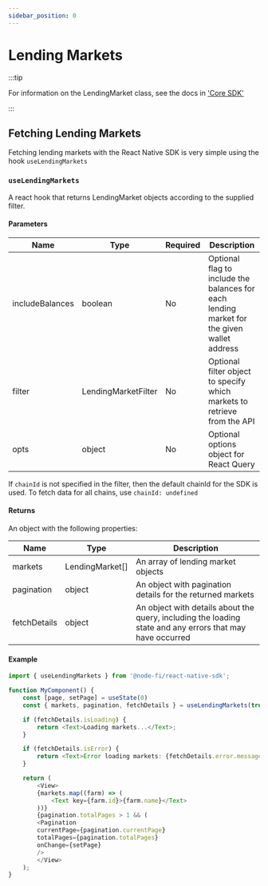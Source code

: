 ```yaml
---
sidebar_position: 0
---
```


# Lending Markets

:::tip

For information on the LendingMarket class, see the docs in ['Core SDK'](../../core-sdk/defi-positions/lending-markets.md "mention")

:::

## Fetching Lending Markets

Fetching lending markets with the React Native SDK is very simple using the hook `useLendingMarkets`

### `useLendingMarkets`

A react hook that returns LendingMarket objects according to the supplied filter.

#### Parameters

| Name            | Type                | Required | Description                                                                                |
| --------------- | ------------------- | -------- | ------------------------------------------------------------------------------------------ |
| includeBalances | boolean             | No       | Optional flag to include the balances for each lending market for the given wallet address |
| filter          | LendingMarketFilter | No       | Optional filter object to specify which markets to retrieve from the API                   |
| opts            | object              | No       | Optional options object for React Query                                                    |

If `chainId` is not specified in the filter, then the default chainId for the SDK is used. To fetch data for all chains, use `chainId: undefined`

#### Returns

An object with the following properties:

| Name         | Type            | Description                                                                                               |
| ------------ | --------------- | --------------------------------------------------------------------------------------------------------- |
| markets      | LendingMarket[] | An array of lending market objects                                                                        |
| pagination   | object          | An object with pagination details for the returned markets                                                |
| fetchDetails | object          | An object with details about the query, including the loading state and any errors that may have occurred |

#### Example

```ts
import { useLendingMarkets } from '@node-fi/react-native-sdk';

function MyComponent() {
    const [page, setPage] = useState(0)
    const { markets, pagination, fetchDetails } = useLendingMarkets(true, { page });

    if (fetchDetails.isLoading) {
        return <Text>Loading markets...</Text>;
    }

    if (fetchDetails.isError) {
        return <Text>Error loading markets: {fetchDetails.error.message}</Text>;
    }

    return (
        <View>
        {markets.map((farm) => (
            <Text key={farm.id}>{farm.name}</Text>
        ))}
        {pagination.totalPages > 1 && (
        <Pagination
        currentPage={pagination.currentPage}
        totalPages={pagination.totalPages}
        onChange={setPage}
        />
        </View>
    );
}
```
